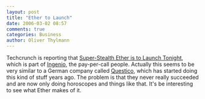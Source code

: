 ```yaml
---
layout: post
title: "Ether to Launch"
date: 2006-03-02 08:57
comments: true
categories: Business
author: Oliver Thylmann
---
```








Techcrunch is reporting that [Super-Stealth Ether is to Launch Tonight](http://www.techcrunch.com/2006/03/01/super-stealth-ether-to-launch-tonight/), which is part of [Ingenio](http://paypercall.ingenio.com/default.aspx), the pay-per-call people. Actually this seems to be very similar to a German company called [Questico](http://www.questico.de/), which has started doing this kind of stuff years ago. The problem is that they never really succeeded and are now only doing horoscopes and things like that. It's be interesting to see what Ether makes of it.






